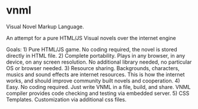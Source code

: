 # vnml

Visual Novel Markup Language.

An attempt for a pure HTML/JS Visual novels over the internet engine

Goals: 1) Pure HTML/JS game.
No coding required, the novel is stored directly in HTML file. 2) Complete portability.
Plays in any browser, in any device, on any screen resolution.
No additional library needed, no particular OS or browser needed. 3) Resource sharing.
Backgrounds, characters, musics and sound effects are internet resources.
This is how the internet works, and should improve community built novels
and cooperation. 4) Easy.
No coding required. Just write VNML in a file, build, and share.
VNML compiler provides code checking and testing via embedded server. 5) CSS Templates.
Customization via additional css files.
